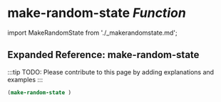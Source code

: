 # **make-random-state** *Function*

import MakeRandomState from './_makerandomstate.md';

<MakeRandomState />

## Expanded Reference: make-random-state

:::tip
TODO: Please contribute to this page by adding explanations and examples
:::

```lisp
(make-random-state )
```
